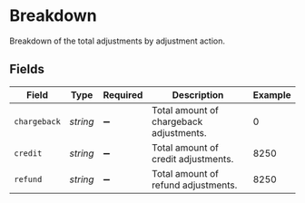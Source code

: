 # Breakdown

Breakdown of the total adjustments by adjustment action.


## Fields

| Field                                   | Type                                    | Required                                | Description                             | Example                                 |
| --------------------------------------- | --------------------------------------- | --------------------------------------- | --------------------------------------- | --------------------------------------- |
| `chargeback`                            | *string*                                | :heavy_minus_sign:                      | Total amount of chargeback adjustments. | 0                                       |
| `credit`                                | *string*                                | :heavy_minus_sign:                      | Total amount of credit adjustments.     | 8250                                    |
| `refund`                                | *string*                                | :heavy_minus_sign:                      | Total amount of refund adjustments.     | 8250                                    |